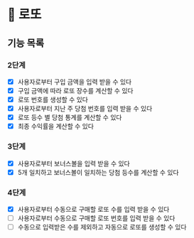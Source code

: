 # 🚀 로또

## 기능 목록
### 2단계
- [x]  사용자로부터 구입 금액을 입력 받을 수 있다
- [x]  구입 금액에 따라 로또 장수를 계산할 수 있다
- [x]  로또 번호를 생성할 수 있다
- [x]  사용자로부터 지난 주 당첨 번호를 입력 받을 수 있다
- [x]  로또 등수 별 당첨 통계를 계산할 수 있다
- [x]  최종 수익률을 계산할 수 있다

### 3단계
- [x]  사용자로부터 보너스볼을 입력 받을 수 있다
- [x]  5개 일치하고 보너스볼이 일치하는 당첨 등수를 계산할 수 있다

### 4단계
- [x]  사용자로부터 수동으로 구매할 로또 수를 입력 받을 수 있다
- [ ]  사용자로부터 수동으로 구매할 로또 번호를 입력 받을 수 있다
- [ ]  수동으로 입력받은 수를 제외하고 자동으로 로또를 생성할 수 있다
